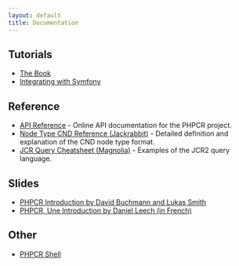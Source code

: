 ```yaml
---
layout: default
title: Documentation
---
```

## Tutorials

- [The Book](http://phpcr.readthedocs.org/en/latest/)
- [Integrating with Symfony](/documentation/tutorial/integrating_with_symfony.html)

## Reference

- [API Reference](/doc/html/index.html) - Online API documentation for the PHPCR project.
- [Node Type CND Reference (Jackrabbit)](http://jackrabbit.apache.org/node-type-notation.html) - Detailed definition and
  explanation of the CND node type format.
- [JCR Query Cheatsheet (Magnolia)](https://wiki.magnolia-cms.com/display/WIKI/JCR+Query+Cheat+Sheet) - Examples of
  the JCR2 query language.

## Slides

- [PHPCR Introduction by David Buchmann and Lukas Smith](/slides.html)
- [PHPCR, Une Introduction by Daniel Leech (in French)](http://phpcrtalk.dantleech.com)

## Other

- [PHPCR Shell](/documentation/phpcr-shell)
